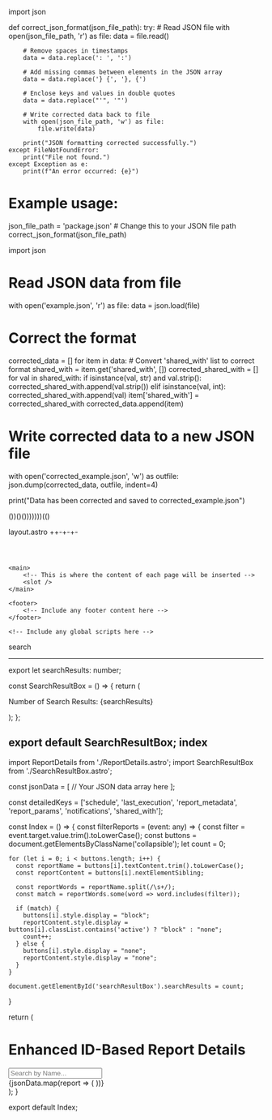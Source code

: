 import json

def correct_json_format(json_file_path):
    try:
        # Read JSON file
        with open(json_file_path, 'r') as file:
            data = file.read()
        
        # Remove spaces in timestamps
        data = data.replace(': ', ':')
        
        # Add missing commas between elements in the JSON array
        data = data.replace('} {', '}, {')
        
        # Enclose keys and values in double quotes
        data = data.replace("'", '"')
        
        # Write corrected data back to file
        with open(json_file_path, 'w') as file:
            file.write(data)
        
        print("JSON formatting corrected successfully.")
    except FileNotFoundError:
        print("File not found.")
    except Exception as e:
        print(f"An error occurred: {e}")

# Example usage:
json_file_path = 'package.json'  # Change this to your JSON file path
correct_json_format(json_file_path)








import json

# Read JSON data from file
with open('example.json', 'r') as file:
    data = json.load(file)

# Correct the format
corrected_data = []
for item in data:
    # Convert 'shared_with' list to correct format
    shared_with = item.get('shared_with', [])
    corrected_shared_with = []
    for val in shared_with:
        if isinstance(val, str) and val.strip():
            corrected_shared_with.append(val.strip())
        elif isinstance(val, int):
            corrected_shared_with.append(val)
    item['shared_with'] = corrected_shared_with
    corrected_data.append(item)

# Write corrected data to a new JSON file
with open('corrected_example.json', 'w') as outfile:
    json.dump(corrected_data, outfile, indent=4)

print("Data has been corrected and saved to corrected_example.json")




<!DOCTYPE html>
<html lang="en" class="light-mode">
<head>
    <meta charset="UTF-8">
    <meta name="viewport" content="width=device-width, initial-scale=1.0">
    <title>Horizontal Report Details Display</title>
    <link href="https://cdn.jsdelivr.net/npm/tailwindcss@2.2.19/dist/tailwind.min.css" rel="stylesheet">
    <style>
        /* Your existing styles */
        /* Add additional styles for dark mode */
        .dark-mode .collapsible, 
        .dark-mode .nested-collapsible {
            background-color: MidnightBlue;
            color: white;
        }

        .dark-mode .content, 
        .dark-mode .nested-content {
            background-color: #333;
        }
    </style>
</head>
<body>
    <!-- Your existing HTML content -->

    <!-- JavaScript code for toggling dark mode -->
    <script>
        function toggleDarkMode() {
            const body = document.body;
            body.classList.toggle('dark-mode');
        }
    </script>
</body>
</html>







<!DOCTYPE html>
<html lang="en">
<head>
    <meta charset="UTF-8">
    <meta name="viewport" content="width=device-width, initial-scale=1.0">
    <title> Report Details</title>
    <link href="https://cdn.jsdelivr.net/npm/tailwindcss@2.2.19/dist/tailwind.min.css" rel="stylesheet">
    <style is:global>
     .dark-mode .collapsible, 
        .dark-mode .nested-collapsible {
            background-color: MidnightBlue;
            color: white;
        }

        .dark-mode .content, 
        .dark-mode .nested-content {
            background-color: #333;
        }
        .collapsible, .nested-collapsible {
            background-color: DodgerBlue;
            color: white;
            cursor: pointer;
            padding: 12px;
            border: none;
            text-align: left;
            outline: none;
            font-size: 14px;
            display: block;
            width: 100%;
            box-sizing: border-box;
            margin-top: 5px;
        }

        .active, .collapsible:hover, .nested-collapsible:hover {
            background-color: #1E90FF;
        }

        .content, .nested-content {
            padding: 0 18px;
            display: none;
            overflow: hidden;
            background-color: #f1f1f1;
            transition: max-height 0.2s ease-out;
            width: 100%;
            box-sizing: border-box;
        }

        table, .nested-table {
            border-collapse: collapse;
            width: 100%;
            margin-top: 10px;
        }

        th, td, .nested-table th, .nested-table td {
            border: 1px solid #ddd;
            padding: 8px;
            text-align: left;
        }

        th, .nested-table th {
            background-color: #f3f3f3;
        }

        input[type="text"] {
            padding: 8px;
            width: 100%;
            margin-bottom: 12px;
        }

        #searchCount {
            background-color:DodgerBlue;
            border:1px solid #E2E8F0;
            padding:0.5rem 1rem;
            margin-top:1rem;
            color:white;
            height:50px;
            width:250px;
        }
    </style>
</head>
<body>
<div ></div>
    <div class="container mx-auto">
    <h2 id="searchCount"></h2>
        <h1 class="text-3xl font-bold mb-8 text-center">CrowdStrike Saved Search Detections</h1>
        <input type="text" id="searchInput" placeholder="Search by Name..." onkeyup="filterReports()">
        <div id="jsonContainer"></div>
    </div>

    <script is:inline>
    
    
    
const jsonData = [{}]



        const detailedKeys = ['schedule', 'last_execution', 'report_metadata', 'report_params', 'notifications', 'shared_with'];
        const container = document.getElementById('jsonContainer');
        let count=jsonData.length;

        jsonData.forEach((report, index) => {
            const reportButton = document.createElement('button');
            reportButton.textContent = report.name ? `${report.name} (ID: ${report.id})` : 'Unnamed Report';
            reportButton.className = 'collapsible';
            reportButton.dataset.name = report.name ? report.name.toLowerCase() : ''; // For searching by name

            const reportContent = document.createElement('div');
            reportContent.className = 'content';

            const reportTable = document.createElement('table');
            reportContent.appendChild(reportTable);

            Object.entries(report).forEach(([key, value]) => {
                const row = reportTable.insertRow();
                const keyCell = row.insertCell();
                keyCell.textContent = key;

                const valueCell = row.insertCell();
                if (detailedKeys.includes(key) && typeof value === 'object') {
                    const detailButton = document.createElement('button');
                    detailButton.textContent = `Toggle ${key}`;
                    detailButton.className = 'nested-collapsible';

                    const detailContent = document.createElement('div');
                    detailContent.className = 'nested-content';

                    const nestedTable = document.createElement('table');
                    nestedTable.className = 'nested-table';
                    Object.entries(value).forEach(([nestedKey, nestedValue]) => {
                        const nestedRow = nestedTable.insertRow();
                        const nestedKeyCell = nestedRow.insertCell();
                        nestedKeyCell.textContent = nestedKey;
                        const nestedValueCell = nestedRow.insertCell();
                        nestedValueCell.textContent = JSON.stringify(nestedValue, null, 2);
                    });

                    detailButton.onclick = function() {
                        this.classList.toggle("active");
                        detailContent.style.display = detailContent.style.display === 'block' ? 'none' : 'block';
                    };

                    detailContent.appendChild(nestedTable);
                    valueCell.appendChild(detailButton);
                    valueCell.appendChild(detailContent);
                } else {
                    valueCell.textContent = JSON.stringify(value, null, 2);
                }
            });

            container.appendChild(reportButton);
            container.appendChild(reportContent);

            reportButton.addEventListener('click', function() {
                this.classList.toggle("active");
                reportContent.style.display = reportContent.style.display === 'block' ? 'none' : 'block';
            });
        });

        
        updateSearchCount(count);
        function filterReports() {

            const input = document.getElementById('searchInput');
            const filter = input.value.trim().toLowerCase();
            const buttons = container.getElementsByClassName('collapsible');
            let count=0;

            for (let i = 0; i < buttons.length; i++) {
                const reportName = buttons[i].textContent.trim().toLowerCase();
                const reportContent = buttons[i].nextElementSibling;

                const searchWords = filter.split(/\s+/);

                const reportWords = reportName.split(/\s+/);

                const match = searchWords.some(searchWord => reportWords.some(reportWord => reportWord.includes(searchWord)));

                if (match) {
                    buttons[i].style.display = "block";
                    if (buttons[i].classList.contains('active')) {
                        reportContent.style.display = "block";
                    } else {
                        reportContent.style.display = "none";
                    }
                    count++;
                } else {
                    buttons[i].style.display = "none";
                    reportContent.style.display = "none";
                }
            }
            updateSearchCount(count);

}

        function updateSearchCount(count) {
    
            const searchCount = document.getElementById('searchCount');
            if (searchCount) {
                searchCount.textContent = `Number of search results: ${count}`;
            }
}


//function clearSearch() {
  //  const input = document.getElementById('searchInput');
    //input.value = ''; 
    //filterReports(); 
//}


function toggleDarkMode() {
            const body = document.body;
            body.classList.toggle('dark-mode');
        }


   // document.getElementById('searchInput').addEventListener('change',clearSearch);

    </script>
</body>
</html






_-_-&--_+-&--+_-+&+_



---
import { useToggle } from '@react-aria/toggle';

export let reportData: any;

const ReportDetails = () => {
  const [isExpanded, setIsExpanded] = useToggle(false);

  return (
    <div class="collapsible" aria-expanded={isExpanded}>
      <button onClick={setIsExpanded}>
        {reportData.name ? `${reportData.name} (ID: ${reportData.id})` : 'Unnamed Report'}
      </button>
      <div class="content" hidden={!isExpanded}>
        <table>
          <tbody>
            {Object.entries(reportData).map(([key, value]) => (
              <tr>
                <td>{key}</td>
                <td>
                  {typeof value === 'object' ? (
                    <button class="nested-collapsible">Toggle {key}</button>
                    <div class="nested-content" hidden>
                      <table class="nested-table">
                        <tbody>
                          {Object.entries(value).map(([nestedKey, nestedValue]) => (
                            <tr>
                              <td>{nestedKey}</td>
                              <td>{JSON.stringify(nestedValue)}</td>
                            </tr>
                          ))}
                        </tbody>
                      </table>
                    </div>
                  ) : (
                    JSON.stringify(value)
                  )}
                </td>
              </tr>
            ))}
          </tbody>
        </table>
      </div>
    </div>
  );
};

export default ReportDetails;




()(()reportdetails.astro()()()


---
component: ReportDetails
---
<template>
    <div class="container mx-auto">
        <h2 id="searchCount"></h2>
        <h1 class="text-3xl font-bold mb-8 text-center">CrowdStrike Saved Search Detections</h1>
        <input type="text" id="searchInput" placeholder="Search by Name..." onkeyup="filterReports()">
        <div id="jsonContainer"></div>
    </div>
</template>

<script>
    import { onMount } from 'astro';

    export default function ReportDetails() {
        onMount(() => {
            // Fetch JSON data
            fetch('/data/crowdstrike.json')
                .then(response => response.json())
                .then(jsonData => {
                    renderReports(jsonData); // Call function to render reports
                })
                .catch(error => console.error('Error fetching JSON:', error));
        });

        function renderReports(jsonData) {
            const detailedKeys = ['schedule', 'last_execution', 'report_metadata', 'report_params', 'notifications', 'shared_with'];
            const container = document.getElementById('jsonContainer');
            let count = jsonData.length;

            jsonData.forEach((report, index) => {
                // Rendering logic for each report
                // Example: Create HTML elements, insert data, etc.
            });

            updateSearchCount(count);
        }

        function updateSearchCount(count) {
            const searchCount = document.getElementById('searchCount');
            if (searchCount) {
                searchCount.textContent = `Number of search results: ${count}`;
            }
        }

        function filterReports() {
            // Filter and display reports based on user input
            // Example: Get search input, filter reports, update display
        }
    }
</script>

<style>
    /* Your CSS styles here */
</style>








())()()))))))(()

layout.astro
++-+-+-
<!DOCTYPE html>
<html lang="en">
<head>
    <meta charset="UTF-8">
    <meta name="viewport" content="width=device-width, initial-scale=1.0">
    <title>{title}</title>
    <!-- Include any global CSS or meta tags here -->
</head>
<body>
    <header>
        <!-- Include any header content here -->
    </header>

    <main>
        <!-- This is where the content of each page will be inserted -->
        <slot />
    </main>

    <footer>
        <!-- Include any footer content here -->
    </footer>

    <!-- Include any global scripts here -->
</body>
</html>



search    

---
export let searchResults: number;

const SearchResultBox = () => {
  return (
    <div class="search-result-box bg-blue-500 text-white p-4">
      <p class="font-bold">Number of Search Results: {searchResults}</p>
    </div>
  );
};

export default SearchResultBox;
index
---
import ReportDetails from './ReportDetails.astro';
import SearchResultBox from './SearchResultBox.astro';

const jsonData = [
  // Your JSON data array here
];

const detailedKeys = ['schedule', 'last_execution', 'report_metadata', 'report_params', 'notifications', 'shared_with'];

const Index = () => {
  const filterReports = (event: any) => {
    const filter = event.target.value.trim().toLowerCase();
    const buttons = document.getElementsByClassName('collapsible');
    let count = 0;

    for (let i = 0; i < buttons.length; i++) {
      const reportName = buttons[i].textContent.trim().toLowerCase();
      const reportContent = buttons[i].nextElementSibling;

      const reportWords = reportName.split(/\s+/);
      const match = reportWords.some(word => word.includes(filter));

      if (match) {
        buttons[i].style.display = "block";
        reportContent.style.display = buttons[i].classList.contains('active') ? "block" : "none";
        count++;
      } else {
        buttons[i].style.display = "none";
        reportContent.style.display = "none";
      }
    }

    document.getElementById('searchResultBox').searchResults = count;
  }

  return (
    <div class="container mx-auto">
      <h1 class="text-3xl font-bold mb-8 text-center">Enhanced ID-Based Report Details</h1>
      <input type="text" id="searchInput" placeholder="Search by Name..." onkeyup={filterReports} class="p-2 mb-4" />
      <div id="jsonContainer">
        {jsonData.map(report => (
          <ReportDetails report={report} detailedKeys={detailedKeys} />
        ))}
      </div>
      <SearchResultBox id="searchResultBox" />
    </div>
  );
}

export default Index;


